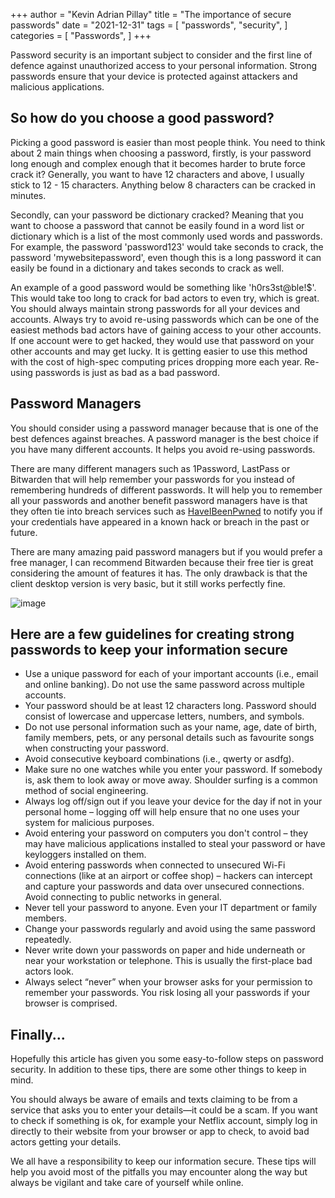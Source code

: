 +++
author = "Kevin Adrian Pillay"
title = "The importance of secure passwords"
date = "2021-12-31"
tags = [
    "passwords",
    "security",
]
categories = [
    "Passwords",
]
+++

Password security is an important subject to consider and the first line of defence against unauthorized access to your personal information. Strong passwords ensure that your device is protected against attackers and malicious applications. 

## So how do you choose a good password?

Picking a good password is easier than most people think. You need to think about 2 main things when choosing a password, firstly, is your password long enough and complex enough that it becomes harder to brute force crack it? Generally, you want to have 12 characters and above, I usually stick to 12 - 15 characters. Anything below 8 characters can be cracked in minutes. 

Secondly, can your password be dictionary cracked? Meaning that you want to choose a password that cannot be easily found in a word list or dictionary which is a list of the most commonly used words and passwords. For example, the password 'password123' would take seconds to crack, the password 'mywebsitepassword', even though this is a long password it can easily be found in a dictionary and takes seconds to crack as well. 

An example of a good password would be something like 'h0rs3st@ble!$'. This would take too long to crack for bad actors to even try, which is great. 
You should always maintain strong passwords for all your devices and accounts. Always try to avoid re-using passwords which can be one of the easiest methods bad actors have of gaining access to your other accounts. 
If one account were to get hacked, they would use that password on your other accounts and may get lucky. It is getting easier to use this method with the cost of high-spec computing prices dropping more each year. Re-using passwords is just as bad as a bad password. 

## Password Managers

You should consider using a password manager because that is one of the best defences against breaches. A password manager is the best choice if you have many different accounts. It helps you avoid re-using passwords.

There are many different managers such as 1Password, LastPass or Bitwarden that will help remember your passwords for you instead of remembering hundreds of different passwords. It will help you to remember all your passwords and another benefit password managers have is that they often tie into breach services such as [HaveIBeenPwned](https://haveibeenpwned.com) to notify you if your credentials have appeared in a known hack or breach in the past or future.

There are many amazing paid password managers but if you would prefer a free manager, I can recommend Bitwarden because their free tier is great considering the amount of features it has. 
The only drawback is that the client desktop version is very basic, but it still works perfectly fine. 

![image](https://user-images.githubusercontent.com/30116824/150977901-ce832df3-2ab4-4eef-8531-67d7d24e0293.png)

## Here are a few guidelines for creating strong passwords to keep your information secure

-	Use a unique password for each of your important accounts (i.e., email and online banking). Do not use the same password across multiple accounts. 
-	Your password should be at least 12 characters long. Password should consist of lowercase and uppercase letters, numbers, and symbols. 
-	Do not use personal information such as your name, age, date of birth, family members, pets, or any personal details such as favourite songs when constructing your password.
-	Avoid consecutive keyboard combinations (i.e., qwerty or asdfg).
-	Make sure no one  watches while you enter your password. If somebody is, ask them to look away or move away. Shoulder surfing is a common method of social engineering. 
-	Always log off/sign out if you leave your device for the day if not in your personal home – logging off will help ensure that no one uses your system for malicious purposes. 
-	Avoid entering your password on computers you don't control – they may have malicious applications installed to steal your password or have keyloggers installed on them.
-	Avoid entering passwords when connected to unsecured Wi-Fi connections (like at an airport or coffee shop) – hackers can intercept and capture your passwords and data over unsecured connections. Avoid connecting to public networks in general. 
-	Never tell your password to anyone. Even your IT department or family members.
-	Change your passwords regularly and avoid using the same password repeatedly.
-	Never write down your passwords on paper and hide underneath or near your workstation or telephone. This is usually the first-place bad actors look.
-	Always select “never” when your browser asks for your permission to remember your passwords. You risk losing all your passwords if your browser is comprised. 

## Finally...

Hopefully this article has given you some easy-to-follow steps on password security. In addition to these tips, there are some other things to keep in mind. 

You should always be aware of emails and texts claiming to be from a service that asks you to enter your details—it could be a scam. 
If you want to check if something is ok, for example your Netflix account, simply log in directly to their website from your browser or app to check, to avoid bad actors getting your details. 

We all have a responsibility to keep our information secure. These tips will help you avoid most of the pitfalls you may encounter along the way but always be vigilant and take care of yourself while online. 
